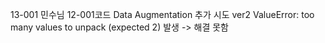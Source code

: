 
13-001 민수님 12-001코드 Data Augmentation 추가 시도 ver2
ValueError: too many values to unpack (expected 2) 발생 -> 해결 못함
